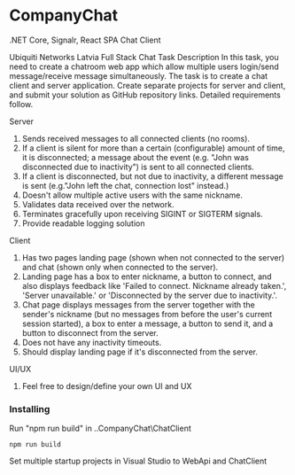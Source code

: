 # CompanyChat
.NET Core, Signalr, React SPA Chat Client

Ubiquiti Networks Latvia Full Stack Chat Task
Description
In this task, you need to create a chatroom web app which allow multiple users login/send message/receive message simultaneously.
The task is to create a chat client and server application. Create separate projects for server
and client, and submit your solution as GitHub repository links. Detailed requirements follow.

Server
1. Sends received messages to all connected clients (no rooms).
2. If a client is silent for more than a certain (configurable) amount of time, it is disconnected; a message about the event (e.g. "John was disconnected due to inactivity") is sent to all connected clients.
3. If a client is disconnected, but not due to inactivity, a different message is sent (e.g."John left the chat, connection lost" instead.)
4. Doesn't allow multiple active users with the same nickname.
5. Validates data received over the network.
6. Terminates gracefully upon receiving SIGINT or SIGTERM signals.
7. Provide readable logging solution

Client
1. Has two pages landing page (shown when not connected to the server) and chat (shown only when connected to the server).
2. Landing page has a box to enter nickname, a button to connect, and also displays feedback like 'Failed to connect. Nickname already taken.', 'Server unavailable.' or 'Disconnected by the server due to inactivity.'.
3. Chat page displays messages from the server together with the sender's nickname (but no messages from before the user's current session started), a box to enter a message,
a button to send it, and a button to disconnect from the server.
4. Does not have any inactivity timeouts.
5. Should display landing page if it's disconnected from the server.

UI/UX
1. Feel free to design/define your own UI and UX

### Installing

Run "npm run build" in ..CompanyChat\ChatClient

```
npm run build
```

Set multiple startup projects in Visual Studio to WebApi and ChatClient
